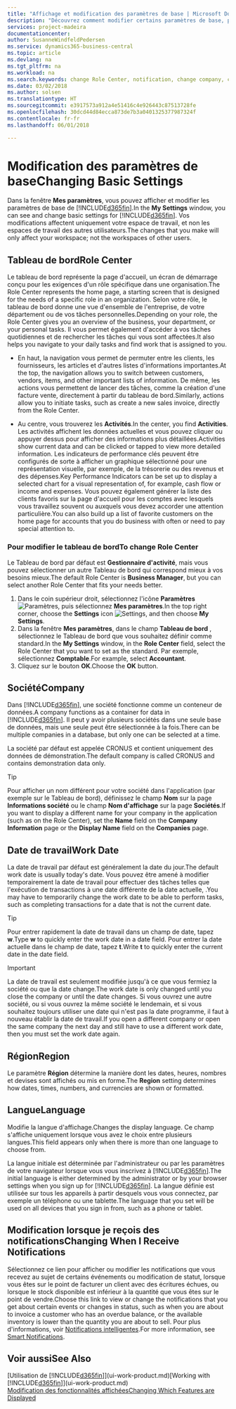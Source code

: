```yaml
---
title: "Affichage et modification des paramètres de base | Microsoft Docs"
description: "Découvrez comment modifier certains paramètres de base, par exemple, le tableau de bord, la société ou la date de travail."
services: project-madeira
documentationcenter: 
author: SusanneWindfeldPedersen
ms.service: dynamics365-business-central
ms.topic: article
ms.devlang: na
ms.tgt_pltfrm: na
ms.workload: na
ms.search.keywords: change Role Center, notification, change company, change work date
ms.date: 03/02/2018
ms.author: solsen
ms.translationtype: HT
ms.sourcegitcommit: e3917573a912a4e51416c4e926443c87513728fe
ms.openlocfilehash: 30dcd44d84ecca873de7b3a0401325377987324f
ms.contentlocale: fr-fr
ms.lasthandoff: 06/01/2018

---
```

# <a name="changing-basic-settings"></a><span data-ttu-id="8dfcc-103">Modification des paramètres de base</span><span class="sxs-lookup"><span data-stu-id="8dfcc-103">Changing Basic Settings</span></span>
<span data-ttu-id="8dfcc-104">Dans la fenêtre **Mes paramètres**, vous pouvez afficher et modifier les paramètres de base de [!INCLUDE[d365fin](includes/d365fin_md.md)].</span><span class="sxs-lookup"><span data-stu-id="8dfcc-104">In the **My Settings** window, you can see and change basic settings for [!INCLUDE[d365fin](includes/d365fin_md.md)].</span></span> <span data-ttu-id="8dfcc-105">Vos modifications affectent uniquement votre espace de travail, et non les espaces de travail des autres utilisateurs.</span><span class="sxs-lookup"><span data-stu-id="8dfcc-105">The changes that you make will only affect your workspace; not the workspaces of other users.</span></span>  

## <a name="role-center"></a><span data-ttu-id="8dfcc-106">Tableau de bord</span><span class="sxs-lookup"><span data-stu-id="8dfcc-106">Role Center</span></span>
<span data-ttu-id="8dfcc-107">Le tableau de bord représente la page d'accueil, un écran de démarrage conçu pour les exigences d'un rôle spécifique dans une organisation.</span><span class="sxs-lookup"><span data-stu-id="8dfcc-107">The Role Center represents the home page, a starting screen that is designed for the needs of a specific role in an organization.</span></span> <span data-ttu-id="8dfcc-108">Selon votre rôle, le tableau de bord donne une vue d'ensemble de l'entreprise, de votre département ou de vos tâches personnelles.</span><span class="sxs-lookup"><span data-stu-id="8dfcc-108">Depending on your role, the Role Center gives you an overview of the business, your department, or your personal tasks.</span></span> <span data-ttu-id="8dfcc-109">Il vous permet également d'accéder à vos tâches quotidiennes et de rechercher les tâches qui vous sont affectées.</span><span class="sxs-lookup"><span data-stu-id="8dfcc-109">It also helps you navigate to your daily tasks and find work that is assigned to you.</span></span>

-   <span data-ttu-id="8dfcc-110">En haut, la navigation vous permet de permuter entre les clients, les fournisseurs, les articles et d'autres listes d'informations importantes.</span><span class="sxs-lookup"><span data-stu-id="8dfcc-110">At the top, the navigation allows you to switch between customers, vendors, items, and other important lists of information.</span></span> <span data-ttu-id="8dfcc-111">De même, les actions vous permettent de lancer des tâches, comme la création d'une facture vente, directement à partir du tableau de bord.</span><span class="sxs-lookup"><span data-stu-id="8dfcc-111">Similarly, actions allow you to initiate tasks, such as create a new sales invoice, directly from the Role Center.</span></span>

-   <span data-ttu-id="8dfcc-112">Au centre, vous trouverez les **Activités**.</span><span class="sxs-lookup"><span data-stu-id="8dfcc-112">In the center, you find **Activities**.</span></span> <span data-ttu-id="8dfcc-113">Les activités affichent les données actuelles et vous pouvez cliquer ou appuyer dessus pour afficher des informations plus détaillées.</span><span class="sxs-lookup"><span data-stu-id="8dfcc-113">Activities show current data and can be clicked or tapped to view more detailed information.</span></span> <span data-ttu-id="8dfcc-114">Les indicateurs de performance clés peuvent être configurés de sorte à afficher un graphique sélectionné pour une représentation visuelle, par exemple, de la trésorerie ou des revenus et des dépenses.</span><span class="sxs-lookup"><span data-stu-id="8dfcc-114">Key Performance Indicators can be set up to display a selected chart for a visual representation of, for example, cash flow or income and expenses.</span></span> <span data-ttu-id="8dfcc-115">Vous pouvez également générer la liste des clients favoris sur la page d'accueil pour les comptes avec lesquels vous travaillez souvent ou auxquels vous devez accorder une attention particulière.</span><span class="sxs-lookup"><span data-stu-id="8dfcc-115">You can also build up a list of favorite customers on the home page for accounts that you do business with often or need to pay special attention to.</span></span>

### <a name="to-change-role-center"></a><span data-ttu-id="8dfcc-116">Pour modifier le tableau de bord</span><span class="sxs-lookup"><span data-stu-id="8dfcc-116">To change Role Center</span></span>
<span data-ttu-id="8dfcc-117">Le Tableau de bord par défaut est **Gestionnaire d'activité**, mais vous pouvez sélectionner un autre Tableau de bord qui correspond mieux à vos besoins mieux.</span><span class="sxs-lookup"><span data-stu-id="8dfcc-117">The default Role Center is **Business Manager**, but you can select another Role Center that fits your needs better.</span></span>
1. <span data-ttu-id="8dfcc-118">Dans le coin supérieur droit, sélectionnez l'icône **Paramètres** ![Paramètres](media/ui-experience/settings_icon_small.png "Icône Paramètres du tableau de bord"), puis sélectionnez **Mes paramètres**.</span><span class="sxs-lookup"><span data-stu-id="8dfcc-118">In the top right corner, choose the **Settings** icon ![Settings](media/ui-experience/settings_icon_small.png "Settings icon for role center"), and then choose **My Settings**.</span></span>
2. <span data-ttu-id="8dfcc-119">Dans la fenêtre **Mes paramètres**, dans le champ **Tableau de bord** , sélectionnez le Tableau de bord que vous souhaitez définir comme standard.</span><span class="sxs-lookup"><span data-stu-id="8dfcc-119">In the **My Settings** window, in the **Role Center** field, select the Role Center that you want to set as the standard.</span></span> <span data-ttu-id="8dfcc-120">Par exemple, sélectionnez **Comptable**.</span><span class="sxs-lookup"><span data-stu-id="8dfcc-120">For example, select **Accountant**.</span></span>
3. <span data-ttu-id="8dfcc-121">Cliquez sur le bouton **OK**.</span><span class="sxs-lookup"><span data-stu-id="8dfcc-121">Choose the **OK** button.</span></span>

## <a name="company"></a><span data-ttu-id="8dfcc-122">Société</span><span class="sxs-lookup"><span data-stu-id="8dfcc-122">Company</span></span>
<span data-ttu-id="8dfcc-123">Dans [!INCLUDE[d365fin](includes/d365fin_md.md)], une société fonctionne comme un conteneur de données.</span><span class="sxs-lookup"><span data-stu-id="8dfcc-123">A company functions as a container for data in [!INCLUDE[d365fin](includes/d365fin_md.md)].</span></span> <span data-ttu-id="8dfcc-124">Il peut y avoir plusieurs sociétés dans une seule base de données, mais une seule peut être sélectionnée à la fois.</span><span class="sxs-lookup"><span data-stu-id="8dfcc-124">There can be multiple companies in a database, but only one can be selected at a time.</span></span>

<span data-ttu-id="8dfcc-125">La société par défaut est appelée CRONUS et contient uniquement des données de démonstration.</span><span class="sxs-lookup"><span data-stu-id="8dfcc-125">The default company is called CRONUS and contains demonstration data only.</span></span>

> [!TIP]  
>   <span data-ttu-id="8dfcc-126">Pour afficher un nom différent pour votre société dans l'application (par exemple sur le Tableau de bord), définissez le champ **Nom** sur la page **Informations société** ou le champ **Nom d'affichage** sur la page **Sociétés**.</span><span class="sxs-lookup"><span data-stu-id="8dfcc-126">If you want to display a different name for your company in the application (such as on the Role Center), set the **Name** field on the **Company Information** page or the **Display Name** field on the **Companies** page.</span></span>  

## <a name="work-date"></a><span data-ttu-id="8dfcc-127">Date de travail</span><span class="sxs-lookup"><span data-stu-id="8dfcc-127">Work Date</span></span>
<span data-ttu-id="8dfcc-128">La date de travail par défaut est généralement la date du jour.</span><span class="sxs-lookup"><span data-stu-id="8dfcc-128">The default work date is usually today's date.</span></span> <span data-ttu-id="8dfcc-129">Vous pouvez être amené à modifier temporairement la date de travail pour effectuer des tâches telles que l'exécution de transactions à une date différente de la date actuelle, .</span><span class="sxs-lookup"><span data-stu-id="8dfcc-129">You may have to temporarily change the work date to be able to perform tasks, such as completing transactions for a date that is not the current date.</span></span>

> [!TIP]  
>   <span data-ttu-id="8dfcc-130">Pour entrer rapidement la date de travail dans un champ de date, tapez **w**.</span><span class="sxs-lookup"><span data-stu-id="8dfcc-130">Type **w** to quickly enter the work date in a date field.</span></span> <span data-ttu-id="8dfcc-131">Pour entrer la date actuelle dans le champ de date, tapez **t**.</span><span class="sxs-lookup"><span data-stu-id="8dfcc-131">Write **t** to quickly enter the current date in the date field.</span></span>

> [!IMPORTANT]  
>   <span data-ttu-id="8dfcc-132">La date de travail est seulement modifiée jusqu'à ce que vous fermiez la société ou que la date change.</span><span class="sxs-lookup"><span data-stu-id="8dfcc-132">The work date is only changed until you close the company or until the date changes.</span></span> <span data-ttu-id="8dfcc-133">Si vous ouvrez une autre société, ou si vous ouvrez la même société le lendemain, et si vous souhaitez toujours utiliser une date qui n'est pas la date programme, il faut à nouveau établir la date de travail.</span><span class="sxs-lookup"><span data-stu-id="8dfcc-133">If you open a different company or open the same company the next day and still have to use a different work date, then you must set the work date again.</span></span>

## <a name="region"></a><span data-ttu-id="8dfcc-134">Région</span><span class="sxs-lookup"><span data-stu-id="8dfcc-134">Region</span></span>
<span data-ttu-id="8dfcc-135">Le paramètre **Région** détermine la manière dont les dates, heures, nombres et devises sont affichés ou mis en forme.</span><span class="sxs-lookup"><span data-stu-id="8dfcc-135">The **Region** setting determines how dates, times, numbers, and currencies are shown or formatted.</span></span>   


## <a name="language"></a><span data-ttu-id="8dfcc-136">Langue</span><span class="sxs-lookup"><span data-stu-id="8dfcc-136">Language</span></span>
<span data-ttu-id="8dfcc-137">Modifie la langue d'affichage.</span><span class="sxs-lookup"><span data-stu-id="8dfcc-137">Changes the display language.</span></span> <span data-ttu-id="8dfcc-138">Ce champ s'affiche uniquement lorsque vous avez le choix entre plusieurs langues.</span><span class="sxs-lookup"><span data-stu-id="8dfcc-138">This field appears only when there is more than one language to choose from.</span></span> 

<span data-ttu-id="8dfcc-139">La langue initiale est déterminée par l'administrateur ou par les paramètres de votre navigateur lorsque vous vous inscrivez à [!INCLUDE[d365fin](includes/d365fin_md.md)].</span><span class="sxs-lookup"><span data-stu-id="8dfcc-139">The initial language is either determined by the administrator or by your browser settings when you sign up for [!INCLUDE[d365fin](includes/d365fin_md.md)].</span></span> <span data-ttu-id="8dfcc-140">La langue définie est utilisée sur tous les appareils à partir desquels vous vous connectez, par exemple un téléphone ou une tablette.</span><span class="sxs-lookup"><span data-stu-id="8dfcc-140">The language that you set will be used on all devices that you sign in from, such as a phone or tablet.</span></span> 

## <a name="changing-when-i-receive-notifications"></a><span data-ttu-id="8dfcc-141">Modification lorsque je reçois des notifications</span><span class="sxs-lookup"><span data-stu-id="8dfcc-141">Changing When I Receive Notifications</span></span>
<span data-ttu-id="8dfcc-142">Sélectionnez ce lien pour afficher ou modifier les notifications que vous recevez au sujet de certains événements ou modification de statut, lorsque vous êtes sur le point de facturer un client avec des écritures échues, ou lorsque le stock disponible est inférieur à la quantité que vous êtes sur le point de vendre.</span><span class="sxs-lookup"><span data-stu-id="8dfcc-142">Choose this link to view or change the notifications that you get about certain events or changes in status, such as when you are about to invoice a customer who has an overdue balance, or the available inventory is lower than the quantity you are about to sell.</span></span> <span data-ttu-id="8dfcc-143">Pour plus d'informations, voir [Notifications intelligentes](ui-smart-notifications.md).</span><span class="sxs-lookup"><span data-stu-id="8dfcc-143">For more information, see [Smart Notifications](ui-smart-notifications.md).</span></span>

## <a name="see-also"></a><span data-ttu-id="8dfcc-144">Voir aussi</span><span class="sxs-lookup"><span data-stu-id="8dfcc-144">See Also</span></span>
<span data-ttu-id="8dfcc-145">[Utilisation de [!INCLUDE[d365fin](includes/d365fin_md.md)]](ui-work-product.md)</span><span class="sxs-lookup"><span data-stu-id="8dfcc-145">[Working with [!INCLUDE[d365fin](includes/d365fin_md.md)]](ui-work-product.md)</span></span>  
[<span data-ttu-id="8dfcc-146">Modification des fonctionnalités affichées</span><span class="sxs-lookup"><span data-stu-id="8dfcc-146">Changing Which Features are Displayed</span></span>](ui-experiences.md)  

